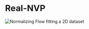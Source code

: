 # Real-NVP 
![Normalizing Flow fitting a 2D dataset](https://github.com/seanie12/real-nvp/figures/fig.png)
